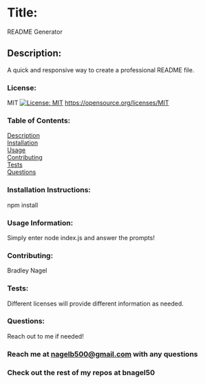 
  # Title:
  README Generator
  
  ## Description:
  A quick and responsive way to create a professional README file.

  ### License: 
  MIT
  [![License: MIT](https://img.shields.io/badge/License-MIT-yellow.svg)](https://opensource.org/licenses/MIT)
  https://opensource.org/licenses/MIT
  

  ### Table of Contents: 
  [Description](#description) <br />
  [Installation](#installlation-instructions) <br />
  [Usage](#usage-information) <br />
  [Contributing](#contributing) <br />
  [Tests](#tests) <br />
  [Questions](#questions) <br />


  ### Installation Instructions: 
  npm install 

  ### Usage Information: 
  Simply enter node index.js and answer the prompts!

  

  ### Contributing: 
  Bradley Nagel

  ### Tests: 
  Different licenses will provide different information as needed.

  ### Questions: 
  Reach out to me if needed!
  ### Reach me at nagelb500@gmail.com with any questions
  ### Check out the rest of my repos at bnagel50